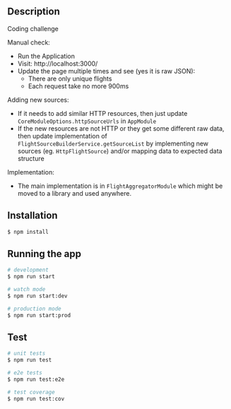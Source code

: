 ## Description

Coding challenge

Manual check:

- Run the Application
- Visit: http://localhost:3000/
- Update the page multiple times and see (yes it is raw JSON):
  - There are only unique flights
  - Each request take no more 900ms

Adding new sources:

- If it needs to add similar HTTP resources, then just update `CoreModuleOptions.httpSourceUrls` in `AppModule`
- If the new resources are not HTTP or they get some different raw data, then update implementation of `FlightSourceBuilderService.getSourceList` by implementing new sources (eg. `HttpFlightSource`)
  and/or mapping data to expected data structure

Implementation:

- The main implementation is in `FlightAggregatorModule` which might be moved to a library and used anywhere.

## Installation

```bash
$ npm install
```

## Running the app

```bash
# development
$ npm run start

# watch mode
$ npm run start:dev

# production mode
$ npm run start:prod
```

## Test

```bash
# unit tests
$ npm run test

# e2e tests
$ npm run test:e2e

# test coverage
$ npm run test:cov
```
